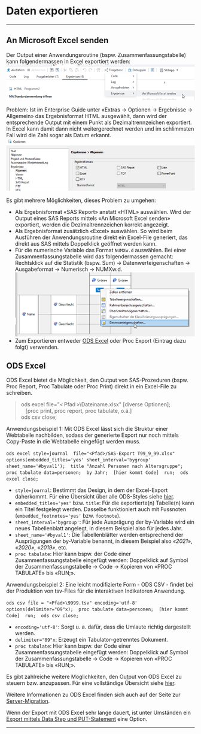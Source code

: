 Daten exportieren
=================

* * *

An Microsoft Excel senden
-------------------------

Der Output einer Anwendungsroutine (bspw. Zusammenfassungstabelle) kann folgendermassen in Excel exportiert werden:  
![](img/export1.png)

Problem: Ist im Enterprise Guide unter «Extras -> Optionen -> Ergebnisse -> Allgemein» das Ergebnisformat HTML ausgewählt, dann wird der entsprechende Output mit einem Punkt als Dezimaltrennzeichen exportiert. In Excel kann damit dann nicht weitergerechnet werden und im schlimmsten Fall wird die Zahl sogar als Datum erkannt.  
![](img/export2.png)

Es gibt mehrere Möglichkeiten, dieses Problem zu umgehen:

*   Als Ergebnisformat «SAS Report» anstatt «HTML» auswählen. Wird der Output eines SAS Reports mittels «An Microsoft Excel senden» exportiert, werden die Dezimaltrennzeichen korrekt angezeigt.
*   Als Ergebnisformat zusätzlich «Excel» auswählen. So wird beim Ausführen der Anwendungsroutine direkt ein Excel-File generiert, das direkt aus SAS mittels Doppelklick geöffnet werden kann.
*   Für die numerische Variable das Format `NUMXw.d` auswählen. Bei einer Zusammenfassungstabelle wird das folgendermassen gemacht: Rechtsklick auf die Statistik (bspw. Sum) -> Datenwerteigenschaften -> Ausgabeformat -> Numerisch -> NUMXw.d. ![](img/export3.png)
*   Zum Exportieren entweder [ODS Excel](https://ksz91.github.io/SAS_User_Guide/export.html#ods-excel) oder Proc Export (Eintrag dazu folgt) verwenden.

ODS Excel
---------

ODS Excel bietet die Möglichkeit, den Output von SAS-Prozeduren (bspw. Proc Report, Proc Tabulate oder Proc Print) direkt in ein Excel-File zu schreiben.

> ods excel file="< Pfad >\\Dateiname.xlsx" \[diverse Optionen\];  
>    \[proc print, proc report, proc tabulate, o.ä.\]  
> ods csv close;

Anwendungsbeispiel 1: Mit ODS Excel lässt sich die Struktur einer Webtabelle nachbilden, sodass der generierte Export nur noch mittels Copy-Paste in die Webtabelle eingefügt werden muss.

`ods excel style=journal 
	file="<Pfad>/SAS-Export T99_9_99.xlsx" 
	options(embedded_titles='yes' sheet_interval='bygroup' sheet_name='#byval1'); 
title "Anzahl Personen nach Altersgruppe"; 
	proc tabulate data=personen; 
		by Jahr; 
		[hier kommt Code] 
	run; 
ods excel close;`

*   `style=journal`: Bestimmt das Design, in dem der Excel-Export daherkommt. Für eine Übersicht über alle ODS-Styles siehe [hier](https://documentation.sas.com/doc/en/pgmsascdc/9.4_3.3/statug/statug_odsgraph_sect054.htm).
*   `embedded_titles='yes'` bzw. `title`: Für die exportierte(n) Tabelle(n) kann ein Titel festgelegt werden. Dasselbe funktioniert auch mit Fussnoten (`embedded_footnotes='yes'` bzw. `footnote`).
*   `sheet_interval='bygroup'`: Für jede Ausprägung der by-Variable wird ein neues Tabellenblatt angelegt, in diesem Beispiel also für jedes Jahr.
*   `sheet_name='#byval1'`: Die Tabellenblätter werden entsprechend der Ausprägungen der by-Variable benannt, in diesem Beispiel also _«2021»_, _«2020»_, _«2019»_, etc.
*   `proc tabulate`: Hier kann bspw. der Code einer Zusammenfassungstabelle eingefügt werden: Doppelklick auf Symbol der Zusammenfassungstabelle -> Code -> Kopieren von «PROC TABULATE» bis «RUN;».

Anwendungsbeispiel 2: Eine leicht modifizierte Form - ODS CSV - findet bei der Produktion von tsv-Files für die interaktiven Indikatoren Anwendung.

`ods csv file = "<Pfad>\9999.tsv" encoding='utf-8' options(delimiter="09"x); 
	proc tabulate data=personen; 
		[hier kommt Code] 
	run; 
ods csv close;`

*   `encoding='utf-8'`: Sorgt u. a. dafür, dass die Umlaute richtig dargestellt werden.
*   `delimiter="09"x`: Erzeugt ein Tabulator-getrenntes Dokument.
*   `proc tabulate`: Hier kann bspw. der Code einer Zusammenfassungstabelle eingefügt werden: Doppelklick auf Symbol der Zusammenfassungstabelle -> Code -> Kopieren von «PROC TABULATE» bis «RUN;».

Es gibt zahlreiche weitere Möglichkeiten, den Output von ODS Excel zu steuern bzw. anzupassen. Für eine vollständige Übersicht siehe [hier](https://documentation.sas.com/doc/en/pgmsascdc/9.4_3.5/odsug/p09n5pw9ol0897n1qe04zeur27rv.htm).

Weitere Informationen zu ODS Excel finden sich auch auf der Seite zur [Server-Migration](https://ksz91.github.io/SAS_User_Guide/server.html#export-mit-ods-excel).

Wenn der Export mit ODS Excel sehr lange dauert, ist unter Umständen ein [Export mittels Data Step und PUT-Statement](big.html#export-mittels-data-step) eine Option.

* * *